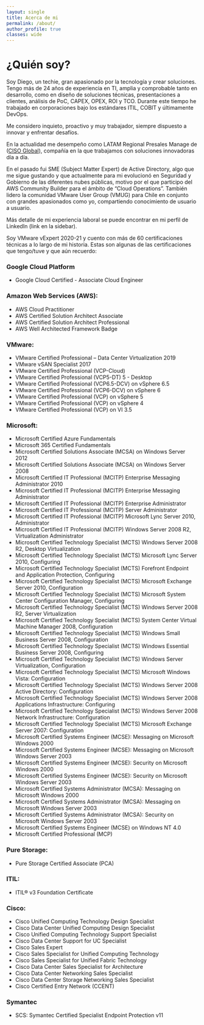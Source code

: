 ```yaml
---
layout: single
title: Acerca de mi
permalink: /about/
author_profile: true
classes: wide
---
```


# ¿Quién soy?

Soy Diego, un techie, gran apasionado por la tecnología y crear soluciones. Tengo más de 24 años de experiencia en TI, amplia y comprobable tanto en desarrollo, como en diseño de soluciones técnicas, presentaciones a clientes, análisis de PoC, CAPEX, OPEX, ROI y TCO. Durante este tiempo he trabajado en corporaciones bajo los estándares ITIL, COBIT y últimamente DevOps.

Me considero inquieto, proactivo y muy trabajador, siempre dispuesto a innovar y enfrentar desafíos. 

En la actualidad me desempeño como LATAM Regional Presales Manage de ([CISO Global](https://www.ciso.inc/ "www.ciso.inc")), compañía en la que trabajamos con soluciones innovadoras día a día.

En el pasado fui SME (Subject Matter Expert) de Active Directory, algo que me sigue gustando y que actualmente para mi evolucionó en Seguridad y Gobierno de las diferentes nubes públicas, motivo por el que participo del AWS Community Builder para el ámbito de “Cloud Operations”. También lidero la comunidad VMware User Group (VMUG) para Chile en conjunto con grandes apasionados como yo, compartiendo conocimiento de usuario a usuario. 

Más detalle de mi experiencia laboral se puede encontrar en mi perfil de LinkedIn (link en la sidebar).

Soy VMware vExpert 2020-21 y cuento con más de 60 certificaciones técnicas a lo largo de mi historia. Estas son algunas de las certificaciones que tengo/tuve y que aún recuerdo:

### Google Cloud Platform
- Google Cloud Certified - Associate Cloud Engineer

### Amazon Web Services (AWS):
- AWS Cloud Practitioner
- AWS Certified Solution Architect Associate
- AWS Certified Solution Architect Professional
- AWS Well Architected Framework Badge

### VMware:
- VMware Certified Professional – Data Center Virtualization 2019
- VMware vSAN Specialist 2017
- VMware Certified Professional (VCP-Cloud)
- VMware Certified Professional (VCP5-DT) 5 - Desktop 
- VMware Certified Professional (VCP6.5-DCV) on vSphere 6.5
- VMware Certified Professional (VCP6-DCV) on vSphere 6
- VMware Certified Professional (VCP) on vSphere 5 
- VMware Certified Professional (VCP) on vSphere 4 
- VMware Certified Professional (VCP) on VI 3.5 

### Microsoft:
- Microsoft Certified Azure Fundamentals 
- Microsoft 365 Certified Fundamentals
- Microsoft Certified Solutions Associate (MCSA) on Windows Server 2012 
- Microsoft Certified Solutions Associate (MCSA) on Windows Server 2008 
- Microsoft Certified IT Professional (MCITP) Enterprise Messaging Administrator 2010 
- Microsoft Certified IT Professional (MCITP) Enterprise Messaging Administrator 
- Microsoft Certified IT Professional (MCITP) Enterprise Administrator
- Microsoft Certified IT Professional (MCITP) Server Administrator 
- Microsoft Certified IT Professional (MCITP) Microsoft Lync Server 2010, Administrator 
- Microsoft Certified IT Professional (MCITP) Windows Server 2008 R2, Virtualization Administrator 
- Microsoft Certified Technology Specialist (MCTS) Windows Server 2008 R2, Desktop Virtualization 
- Microsoft Certified Technology Specialist (MCTS) Microsoft Lync Server 2010, Configuring 
- Microsoft Certified Technology Specialist (MCTS) Forefront Endpoint and Application Protection, Configuring
- Microsoft Certified Technology Specialist (MCTS) Microsoft Exchange Server 2010, Configuration
- Microsoft Certified Technology Specialist (MCTS) Microsoft System Center Configuration Manager, Configuring 
- Microsoft Certified Technology Specialist (MCTS) Windows Server 2008 R2, Server Virtualization
- Microsoft Certified Technology Specialist (MCTS) System Center Virtual Machine Manager 2008, Configuration
- Microsoft Certified Technology Specialist (MCTS) Windows Small Business Server 2008, Configuration 
- Microsoft Certified Technology Specialist (MCTS) Windows Essential Business Server 2008, Configuring 
- Microsoft Certified Technology Specialist (MCTS) Windows Server Virtualization, Configuration 
- Microsoft Certified Technology Specialist (MCTS) Microsoft Windows Vista: Configuration 
- Microsoft Certified Technology Specialist (MCTS) Windows Server 2008 Active Directory: Configuration 
- Microsoft Certified Technology Specialist (MCTS) Windows Server 2008 Applications Infrastructure: Configuring 
- Microsoft Certified Technology Specialist (MCTS) Windows Server 2008 Network Infrastructure: Configuration 
- Microsoft Certified Technology Specialist (MCTS) Microsoft Exchange Server 2007: Configuration 
- Microsoft Certified Systems Engineer (MCSE): Messaging on Microsoft Windows 2000 
- Microsoft Certified Systems Engineer (MCSE): Messaging on Microsoft Windows Server 2003 
- Microsoft Certified Systems Engineer (MCSE): Security on Microsoft Windows 2000 
- Microsoft Certified Systems Engineer (MCSE): Security on Microsoft Windows Server 2003 
- Microsoft Certified Systems Administrator (MCSA): Messaging on Microsoft Windows 2000 
- Microsoft Certified Systems Administrator (MCSA): Messaging on Microsoft Windows Server 2003 
- Microsoft Certified Systems Administrator (MCSA): Security on Microsoft Windows Server 2003 
- Microsoft Certified Systems Engineer (MCSE) on Windows NT 4.0
- Microsoft Certified Professional (MCP) 

### Pure Storage:
- Pure Storage Certified Associate (PCA)

### ITIL:
- ITIL® v3 Foundation Certificate

### Cisco:
- Cisco Unified Computing Technology Design Specialist 
- Cisco Data Center Unified Computing Design Specialist 
- Cisco Unified Computing Technology Support Specialist 
- Cisco Data Center Support for UC Specialist 
- Cisco Sales Expert 
- Cisco Sales Specialist for Unified Computing Technology 
- Cisco Sales Specialist for Unified Fabric Technology 
- Cisco Data Center Sales Specialist for Architecture 
- Cisco Data Center Networking Sales Specialist 
- Cisco Data Center Storage Networking Sales Specialist 
- Cisco Certified Entry Network (CCENT)

### Symantec
- SCS: Symantec Certified Specialist Endpoint Protection v11
